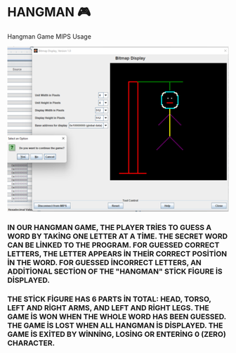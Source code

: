# HANGMAN :video_game:
 Hangman Game MIPS Usage
 
![Screenshot](hangman.png)

### IN OUR HANGMAN GAME, THE PLAYER TRİES TO GUESS A WORD BY TAKİNG ONE LETTER AT A TİME. THE SECRET WORD CAN BE LİNKED TO THE PROGRAM. FOR GUESSED CORRECT LETTERS, THE LETTER APPEARS İN THEİR CORRECT POSİTİON İN THE WORD. FOR GUESSED İNCORRECT LETTERS, AN ADDİTİONAL SECTİON OF THE "HANGMAN" STİCK FİGURE İS DİSPLAYED.  

### THE STİCK FİGURE HAS 6 PARTS İN TOTAL: HEAD, TORSO, LEFT AND RİGHT ARMS, AND LEFT AND RİGHT LEGS. THE GAME İS WON WHEN THE WHOLE WORD HAS BEEN GUESSED. THE GAME İS LOST WHEN ALL HANGMAN İS DİSPLAYED. THE GAME İS EXİTED BY WİNNİNG, LOSİNG OR ENTERİNG 0 (ZERO) CHARACTER.
